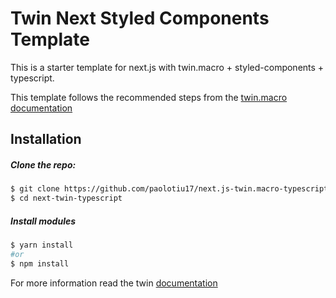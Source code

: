 # Twin Next Styled Components Template

This is a starter template for next.js with twin.macro + styled-components + typescript.

This template follows the recommended steps from the [twin.macro documentation](https://github.com/ben-rogerson/twin.examples/tree/master/next-styled-components)

## Installation

##### Clone the repo:

```bash
$ git clone https://github.com/paolotiu17/next.js-twin.macro-typescript.git
$ cd next-twin-typescript
```

##### Install modules

```bash
$ yarn install
#or
$ npm install
```

For more information read the twin [documentation](https://github.com/ben-rogerson/twin.examples/tree/master/next-styled-components)
